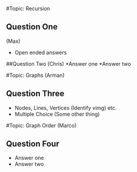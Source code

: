 #Topic: Recursion

## Question One
(Max)
* Open ended answers

##Question Two
(Chris)
*Answer one
*Answer two

#Topic: Graphs
(Arman)
## Question Three
* Nodes, Lines, Vertices (Identify vimg) etc.
* Multiple Choice (Some other thing)

#Topic: Graph Order
(Marco)

## Question Four
* Answer one
* Answer two
